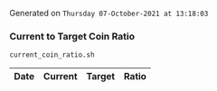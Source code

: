 Generated on `Thursday 07-October-2021 at 13:18:03`

### Current to Target Coin Ratio
`current_coin_ratio.sh`

Date|Current|Target|Ratio
---|---|---|---
